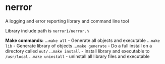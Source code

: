 # nerror
A logging and error reporting library and command line tool

Library include path is `nerror1/nerror.h`

__Make commands:__
...`make all` - Generate all objects and executable
...`make lib` - Generate library of objects
...`make generate` - Do a full install on a directory called `out/`
...`make install` - install library and executable to `/usr/local`
...`make uninstall` - uninstall all library files and executable